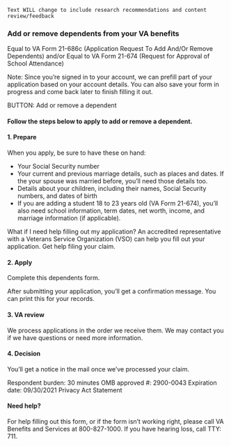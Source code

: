 `Text WILL change to include research recommendations and content review/feedback`

### Add or remove dependents from your VA benefits

Equal to VA Form 21-686c (Application Request To Add And/Or Remove Dependents) and/or
Equal to VA Form 21-674 (Request for Approval of School Attendance)

Note: Since you’re signed in to your account, we can prefill part of your application based on your account details. You can also save your form in progress and come back later to finish filling it out.

BUTTON: Add or remove a dependent

#### Follow the steps below to apply to add or remove a dependent.

#### 1. Prepare

When you apply, be sure to have these on hand:
- Your Social Security number
- Your current and previous marriage details, such as places and dates. If the your spouse was married before, you’ll need those details too.
- Details about your children, including their names, Social Security numbers, and dates of birth
- If you are adding a student 18 to 23 years old (VA Form 21-674), you’ll also need school information, term dates, net worth, income, and marriage information (if applicable).

What if I need help filling out my application? An accredited representative with a Veterans Service Organization (VSO) can help you fill out your application. 
Get help filing your claim.

#### 2. Apply

Complete this dependents form.

After submitting your application, you’ll get a confirmation message. You can print this for your records.

#### 3. VA review

We process applications in the order we receive them. We may contact you if we have questions or need more information.

#### 4. Decision

You’ll get a notice in the mail once we’ve processed your claim.

Respondent burden: 30 minutes
OMB approved #: 2900-0043
Expiration date: 09/30/2021
Privacy Act Statement

#### Need help?

For help filling out this form, or if the form isn’t working right, please call VA Benefits and Services at 800-827-1000. If you have hearing loss, call TTY: 711.

